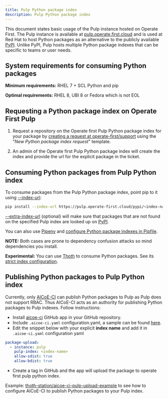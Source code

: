 ```yaml
---
title: Pulp Python package index
description: Pulp Python package index
---
```


This document states basic usage of the Pulp instance hosted on Operate First.
The Pulp instance is available at
[pulp.operate.first.cloud](https://pulp.operate-first.cloud/pulp/api/v3/status/)
and is used at Red Hat to host Python packages as an alternative to the
publicly available [PyPI](https://pypi.org/). Unlike PyPI, Pulp hosts multiple
Python package indexes that can be specific to teams or user needs.

## System requirements for consuming Python packages

**Minimum requirements:** RHEL 7 + SCL Python and pip

**Optimal requirements:** RHEL 8, UBI 8 or Fedora which is not EOL

## Requesting a Python package index on Operate First Pulp

1. Request a repository on the Operate first Pulp Python package index for your package by
[creating a request at
operate-first/support](https://github.com/operate-first/support/issues/new/choose)
using the "*New Python package index request*" template.

2. An admin of the Operate first Pulp Python package index will create the index
and provide the url for the explicit package in the ticket.

## Consuming Python packages from Pulp Python index

To consume packages from the Pulp Python package index, point pip to it using
[--index-url](https://pip.pypa.io/en/stable/cli/pip_install/#install-index-url):

```bash
pip install --index-url https://pulp.operate-first.cloud/pypi/<index-name>/simple/ --extra-index-url https://pypi.org/simple
```

[--extra-index-url](https://pip.pypa.io/en/stable/cli/pip_install/#cmdoption-extra-index-url)
(optional) will make sure that packages that are not found on the specified
Pulp index are looked up on [PyPI](https://pypi.org/).

You can also use [Pipenv](https://pipenv.pypa.io/) and [configure Python
package indexes in
Pipfile](https://pipenv.pypa.io/en/latest/advanced/#specifying-package-indexes).

**NOTE:** Both cases are prone to dependency confusion attacks so mind
dependencies you install.

**Experimental:** You can use [Thoth](https://thoth-station.ninja) to consume
Python packages. See its [strict index
configuration](https://thoth-station.ninja/docs/developers/adviser/experimental_features.html#strict-index-configuration).

## Publishing Python packages to Pulp Python index

Currently, only [AICoE-CI](https://github.com/AICoE/aicoe-ci) can publish
Python packages to Pulp as Pulp does not support RBAC. Thus AICoE-CI acts as an
authority for publishing Python packages to Pulp indexes.
Follow instructions:

- Install [aicoe-ci](https://github.com/apps/aicoe-ci) GitHub app in your GitHub repository.
- Include `.aicoe-ci.yaml` configuration.yaml, a sample can be found [here](https://github.com/AICoE/aicoe-ci/blob/master/docs/.aicoe-ci.yaml).
- Edit the snippet below with your explicit **index name** and add it in `.aicoe-ci.yaml` configuration yaml

```yaml
package-upload:
  - instance: pulp
    pulp-index: <index-name>
    allow-sdist: true
    allow-bdist: true
```

- Create a tag in GitHub and the app will upload the package to operate first pulp python index.

Example: [thoth-station/aicoe-ci-pulp-upload-example](https://github.com/thoth-station/aicoe-ci-pulp-upload-example)
to see how to configure AICoE-CI
to publish Python packages to your Pulp index.
